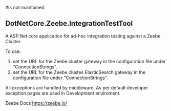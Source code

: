#Is not maintained

## DotNetCore.Zeebe.IntegrationTestTool
A ASP.Net core application for ad-hoc integration  testing  against a Zeebe Cluster.

To use:
1. set the URL for the Zeebe cluster gateway in the configuration file under "ConnectionStrings".
2. set the URL for the Zeebe clustes ElasticSearch gateway in the configuration file under "ConnectionStrings".

All exceptions are handled by middleware. As per default developer exception pages are used in Development enviroment.

Zeebe Docs
https://zeebe.io/

